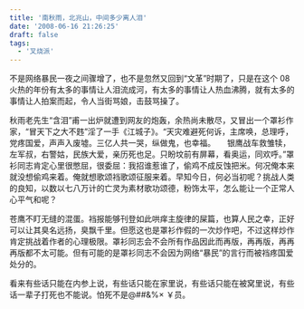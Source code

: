 ```yaml
---
title: '南秋雨，北兆山，中间多少离人泪'
date: '2008-06-16 21:26:25'
draft: false
tags:
  - '叉烧派'
---
```


不是网络暴民一夜之间骤增了，也不是忽然又回到“文革”时期了，只是在这个 08 火热的年份有太多的事情让人泪流成河，有太多的事情让人热血沸腾，就有太多的事情让人拍案而起，令人当街骂娘，击鼓骂操了。

秋雨老先生“含泪”甫一出炉就遭到网友的炮轰，余热尚未散尽，又冒出一个罩衫作家，“冒天下之大不韪”淫了一手《江城子》。“天灾难避死何诉，主席唤，总理呼，党疼国爱，声声入废墟。三亿人共一哭，纵做鬼，也幸福。　　银鹰战车救雏犊，左军叔，右警姑，民族大爱，亲历死也足。只盼坟前有屏幕，看奥运，同欢呼。”罩衫同志肯定心里很憋屈，很委屈：我招谁惹谁了，偷鸡不成反蚀把米。何况俺本来就没想偷鸡来着。俺就想歌颂裆歌颂征服来着。早知今日，何必当初呢？挑战人类的良知，以数以七八万计的亡灵为素材歌功颂德，粉饰太平，怎么能让一个正常人心平气和呢？

苍鹰不盯无缝的混蛋。裆报能够刊登如此哄痒主旋律的屎篇，也算人民之幸，正好可以让其臭名远扬，臭飘千里。但愿这也是罩衫作假的一次炒作吧，不过这样炒作肯定挑战着作者的心理极限。罩衫同志会不会所有作品因此而再版，再再版，再再再版都不太可能。但有可能的是罩衫同志不会因为网络“暴民”的言行而被裆疼国爱处分的。

看来有些话只能在内参上说，有些话只能在家里说，有些话只能在被窝里说，有些话一辈子打死也不能说。怕死不是@##&%× ￥员。
